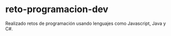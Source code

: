 # reto-programacion-dev
Realizado retos de programación usando lenguajes como Javascript, Java y C#.
